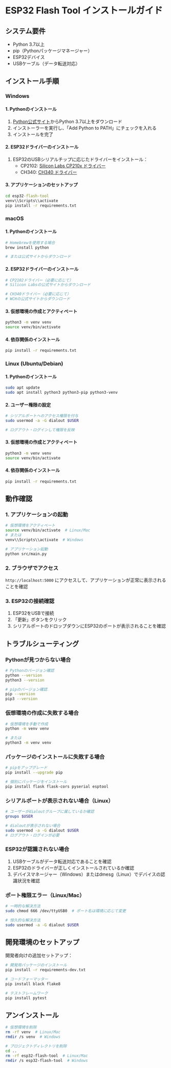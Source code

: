 # ESP32 Flash Tool インストールガイド

## システム要件

- Python 3.7以上
- pip（Pythonパッケージマネージャー）
- ESP32デバイス
- USBケーブル（データ転送対応）

## インストール手順

### Windows

#### 1. Pythonのインストール
1. [Python公式サイト](https://www.python.org/downloads/)からPython 3.7以上をダウンロード
2. インストーラーを実行し、「Add Python to PATH」にチェックを入れる
3. インストールを完了

#### 2. ESP32ドライバーのインストール
1. ESP32のUSBシリアルチップに応じたドライバーをインストール：
   - CP2102: [Silicon Labs CP210x ドライバー](https://www.silabs.com/developers/usb-to-uart-bridge-vcp-drivers)
   - CH340: [CH340 ドライバー](http://www.wch.cn/downloads/CH341SER_EXE.html)

#### 3. アプリケーションのセットアップ
```cmd
cd esp32-flash-tool
venv\\Scripts\\activate
pip install -r requirements.txt
```

### macOS

#### 1. Pythonのインストール
```bash
# Homebrewを使用する場合
brew install python

# または公式サイトからダウンロード
```

#### 2. ESP32ドライバーのインストール
```bash
# CP2102ドライバー（必要に応じて）
# Silicon Labsの公式サイトからダウンロード

# CH340ドライバー（必要に応じて）
# WCHの公式サイトからダウンロード
```

#### 3. 仮想環境の作成とアクティベート
```bash
python3 -m venv venv
source venv/bin/activate
```

#### 4. 依存関係のインストール
```bash
pip install -r requirements.txt
```

### Linux (Ubuntu/Debian)

#### 1. Pythonのインストール
```bash
sudo apt update
sudo apt install python3 python3-pip python3-venv
```

#### 2. ユーザー権限の設定
```bash
# シリアルポートへのアクセス権限を付与
sudo usermod -a -G dialout $USER

# ログアウト・ログインして権限を反映
```

#### 3. 仮想環境の作成とアクティベート
```bash
python3 -m venv venv
source venv/bin/activate
```

#### 4. 依存関係のインストール
```bash
pip install -r requirements.txt
```

## 動作確認

### 1. アプリケーションの起動
```bash
# 仮想環境をアクティベート
source venv/bin/activate  # Linux/Mac
# または
venv\\Scripts\\activate  # Windows

# アプリケーション起動
python src/main.py
```

### 2. ブラウザでアクセス
`http://localhost:5000` にアクセスして、アプリケーションが正常に表示されることを確認

### 3. ESP32の接続確認
1. ESP32をUSBで接続
2. 「更新」ボタンをクリック
3. シリアルポートのドロップダウンにESP32のポートが表示されることを確認

## トラブルシューティング

### Pythonが見つからない場合
```bash
# Pythonのバージョン確認
python --version
python3 --version

# pipのバージョン確認
pip --version
pip3 --version
```

### 仮想環境の作成に失敗する場合
```bash
# 仮想環境を手動で作成
python -m venv venv

# または
python3 -m venv venv
```

### パッケージのインストールに失敗する場合
```bash
# pipをアップグレード
pip install --upgrade pip

# 個別にパッケージをインストール
pip install flask flask-cors pyserial esptool
```

### シリアルポートが表示されない場合（Linux）
```bash
# ユーザーがdialoutグループに属しているか確認
groups $USER

# dialoutが表示されない場合
sudo usermod -a -G dialout $USER
# ログアウト・ログインが必要
```

### ESP32が認識されない場合
1. USBケーブルがデータ転送対応であることを確認
2. ESP32のドライバーが正しくインストールされているか確認
3. デバイスマネージャー（Windows）またはdmesg（Linux）でデバイスの認識状況を確認

### ポート権限エラー（Linux/Mac）
```bash
# 一時的な解決方法
sudo chmod 666 /dev/ttyUSB0  # ポート名は環境に応じて変更

# 恒久的な解決方法
sudo usermod -a -G dialout $USER
```

## 開発環境のセットアップ

開発者向けの追加セットアップ：

```bash
# 開発用パッケージのインストール
pip install -r requirements-dev.txt

# コードフォーマッター
pip install black flake8

# テストフレームワーク
pip install pytest
```

## アンインストール

```bash
# 仮想環境を削除
rm -rf venv  # Linux/Mac
rmdir /s venv  # Windows

# プロジェクトディレクトリを削除
cd ..
rm -rf esp32-flash-tool  # Linux/Mac
rmdir /s esp32-flash-tool  # Windows
```

